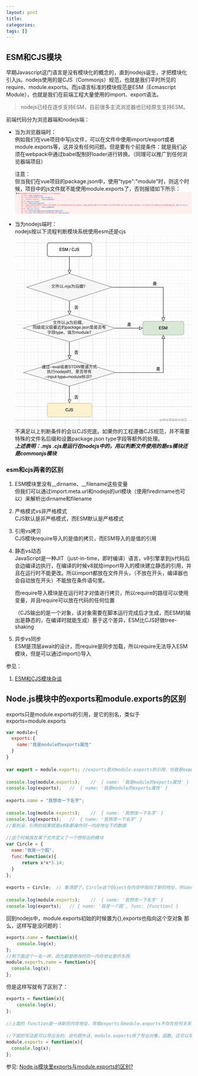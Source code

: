 ```yaml
---
layout: post
title: 
categories: 
tags: []
---
```


## ESM和CJS模块
早期Javascript这门语言是没有模块化的概念的，直到nodejs诞生，才把模块化引入js。nodejs使用的是CJS（Commonjs）规范，也就是我们平时所见的require、module.exports。而js语言标准的模块规范是ESM（Ecmascript Module），也就是我们在前端工程大量使用的import、export语法。

> nodejs已经在逐步支持ESM，目前很多主流浏览器也已经原生支持ESM。

前端代码分为浏览器端和nodejs端：
* 当为浏览器端时：  
  例如我们在vue项目中写js文件，可以在文件中使用import/export或者module.exports等，这并没有任何问题。但是要有个前提条件：就是我们必须在webpack中通过babel配制好loader进行转换。（同理可以推广到任何浏览器端项目）  

  注意：  
  但当我们在vue项目的package.json中，使用"type":"module"时，则这个时候，项目中的js文件就不能使用module.exports了，否则报错如下所示：
  ![错误](../assets/images/vue_type_module.png)
* 当为nodejs端时：  
  nodejs按以下流程判断模块系统使用esm还是cjs
  ![node_ems_or_cjs](../assets/images/nodejs_esm_or_cjs.awebp)  
  不满足以上判断条件的会以CJS兜底。如果你的工程遵循CJS规范，并不需要特殊的文件名后缀和设置package.json type字段等额外的处理。​  
  **_上述表明：.mjs .cjs是运行在nodejs中的，用以判断文件使用的是es模块还是commonjs模块_**

### esm和cjs两者的区别
1. ESM模块里没有__dirname、__filename这些变量  
   但我们可以通过import.meta.url和nodejs的url模块（使用firedirname也可以）来解析出dirname和filename
2. 严格模式vs非严格模式  
   CJS默认是非严格模式，而ESM默认是严格模式
3. 引用vs拷贝  
   CJS模块require导入的是值的拷贝，而ESM导入的是值的引用
4. 静态vs动态  
   JavaScript是一种JIT（just-in-time，即时编译）语言，v8引擎拿到js代码后会边编译边执行，在编译的时候v8就给import导入的模块建立静态的引用，并且在运行时不能更改。所以import都放在文件开头，（不放在开头，编译器也会自动放在开头）不能放在条件语句里。  

   而require导入模块是在运行时才对值进行拷贝，所以require的路径可以使用变量，并且require可以放在代码的任何位置  

   （CJS输出的是一个对象，该对象需要在脚本运行完成后才生成，而ESM的输出是静态的，在编译时就能生成）基于这个差异，ESM比CJS好做tree-shaking
5. 异步vs同步  
   ESM是顶层await的设计，而require是同步加载，所以require无法导入ESM模块，但是可以通过import()导入

参见：
1. [ESM和CJS模块杂谈](https://juejin.cn/post/7048276970768957477)
## Node.js模块中的exports和module.exports的区别
exports只是module.exports的引用，是它的别名，类似于exports=module.exports
```js
var module={
  exports:{
    name:"我是module的exports属性"
  }
}

var export = module.exports; //exports是对module.exports的引用，也就是exports现在指向的内存地址和module.exports指向的内存地址是一样的

console.log(module.exports);    //  { name: '我是module的exports属性' }
console.log(exports);   //  { name: '我是module的exports属性' }

exports.name = "我想改一下名字";

console.log(module.exports);    //  { name: '我想改一下名字' }
console.log(exports);   //  { name: '我想改一下名字' }
//看到没，引用的结果就是a和b都操作同一内存地址下的数据

//这个时候我在某个文件定义了一个想导出的模块
var Circle = {
  name:"我是一个圆",
  func:function(x){
      return x*x*3.14;
  }
};

exports = Circle;  // 看清楚了，Circle这个Object在内存中指向了新的地址，所以exports也指向了这个新的地址，和原来的地址没有半毛钱关系了

console.log(module.exports);    //  { name: '我想改一下名字' }
console.log(exports);   // { name: '我是一个圆', func: [Function] }
```
回到nodejs中，module.exports初始的时候置为{},exports也指向这个空对象
那么，这样写是没问题的：
```js
exports.name = function(x){
    console.log(x);
};
//和下面这个一毛一样，因为都是修改的同一内存地址里的东西
module.exports.name = function(x){
  console.log(x);
};

```
但是这样写就有了区别了：
```js
exports = function(x){
    console.log(x);
};

//上面的 function是一块新的内存地址，导致exports与module.exports不存在任何关系，而require方能看到的只有module.exports这个对象，看不到exports对象，所以这样写是导不出去的

//下面的写法是可以导出去的。说句题外话，module.exports除了导出对象，函数，还可以导出所有的类型，比如字符串、数值等
module.exports = function(x){
  console.log(x);
};
```

参见: [Node.js模块里exports与module.exports的区别?](https://www.zhihu.com/question/26621212)



